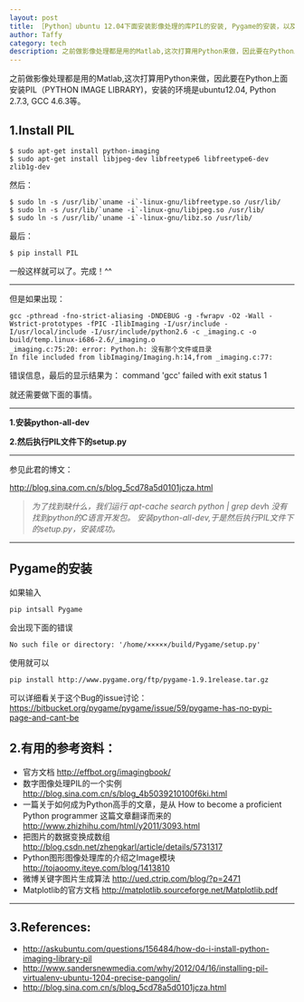```yaml
---
layout: post
title: ［Python］ubuntu 12.04下面安装影像处理的库PIL的安装, Pygame的安装，以及一些实用的资料整理
author: Taffy 
category: tech
description: 之前做影像处理都是用的Matlab,这次打算用Python来做，因此要在Python上面安装PIL（PYTHON IMAGE LIBRARY)，安装的环境是ubuntu12.04, Python 2.7.3, GCC 4.6.3
---
```


<!--下面是正文-->
之前做影像处理都是用的Matlab,这次打算用Python来做，因此要在Python上面安装PIL（PYTHON IMAGE LIBRARY)，安装的环境是ubuntu12.04, Python 2.7.3, GCC 4.6.3等。

## 1.Install PIL

    $ sudo apt-get install python-imaging
    $ sudo apt-get install libjpeg-dev libfreetype6 libfreetype6-dev zlib1g-dev

然后：

    $ sudo ln -s /usr/lib/`uname -i`-linux-gnu/libfreetype.so /usr/lib/
    $ sudo ln -s /usr/lib/`uname -i`-linux-gnu/libjpeg.so /usr/lib/
    $ sudo ln -s /usr/lib/`uname -i`-linux-gnu/libz.so /usr/lib/

最后：

    $ pip install PIL

一般这样就可以了。完成！^^

----------
但是如果出现：

    gcc -pthread -fno-strict-aliasing -DNDEBUG -g -fwrapv -O2 -Wall -Wstrict-prototypes -fPIC -IlibImaging -I/usr/include -I/usr/local/include -I/usr/include/python2.6 -c _imaging.c -o build/temp.linux-i686-2.6/_imaging.o
    _imaging.c:75:20: error: Python.h: 没有那个文件或目录
    In file included from libImaging/Imaging.h:14,from _imaging.c:77:
    
错误信息，最后的显示结果为：
    command 'gcc' failed with exit status 1
 
就还需要做下面的事情。

----------

**1.安装python-all-dev**

**2.然后执行PIL文件下的setup.py**

----------
参见此君的博文：

<http://blog.sina.com.cn/s/blog_5cd78a5d0101jcza.html>

>*为了找到缺什么，我们运行*
>   *apt-cache search python | grep dev*h
>*没有找到python的C语言开发包。*
>*安装python-all-dev,于是然后执行PIL文件下的setup.py，安装成功。*

--------------

## Pygame的安装

如果输入 

    pip intsall Pygame 

会出现下面的错误

    No such file or directory: '/home/×××××/build/Pygame/setup.py'

使用就可以
 
    pip install http://www.pygame.org/ftp/pygame-1.9.1release.tar.gz

可以详细看关于这个Bug的issue讨论：<https://bitbucket.org/pygame/pygame/issue/59/pygame-has-no-pypi-page-and-cant-be>

## 2.有用的参考资料：

- 官方文档 <http://effbot.org/imagingbook/>
- 数字图像处理PIL的一个实例 <http://blog.sina.com.cn/s/blog_4b5039210100f6ki.html>
- 一篇关于如何成为Python高手的文章，是从 How to become a proficient Python programmer 这篇文章翻译而来的 <http://www.zhizhihu.com/html/y2011/3093.html>
- 把图片的数据变换成数组 <http://blog.csdn.net/zhengkarl/article/details/5731317>
- Python图形图像处理库的介绍之Image模块 <http://tojaoomy.iteye.com/blog/1413810>
- 微博关键字图片生成算法 <http://ued.ctrip.com/blog/?p=2471>
- Matplotlib的官方文档 <http://matplotlib.sourceforge.net/Matplotlib.pdf>
--------------
## 3.References:

- <http://askubuntu.com/questions/156484/how-do-i-install-python-imaging-library-pil>
- <http://www.sandersnewmedia.com/why/2012/04/16/installing-pil-virtualenv-ubuntu-1204-precise-pangolin/>
- <http://blog.sina.com.cn/s/blog_5cd78a5d0101jcza.html>

<!--下面的部分是用来代码高亮的-->

<script type="text/javascript">
     $('pre').addClass('prettyprint linenums')
</script>

<script src="https://google-code-prettify.googlecode.com/svn/loader/run_prettify.js?skin=sunburst"></script>
